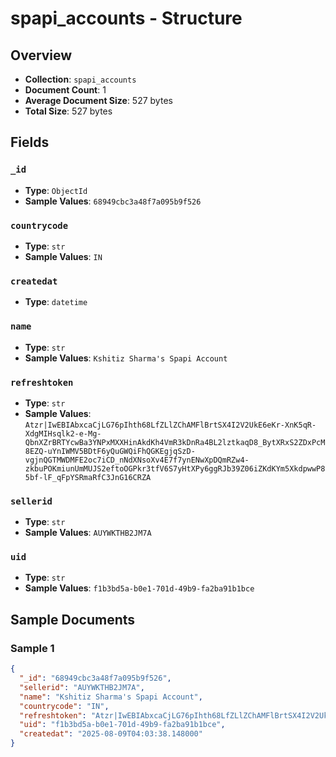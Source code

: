 # spapi_accounts - Structure

## Overview
- **Collection**: `spapi_accounts`
- **Document Count**: 1
- **Average Document Size**: 527 bytes
- **Total Size**: 527 bytes

## Fields

### `_id`

- **Type**: `ObjectId`
- **Sample Values**: `68949cbc3a48f7a095b9f526`

### `countrycode`

- **Type**: `str`
- **Sample Values**: `IN`

### `createdat`

- **Type**: `datetime`

### `name`

- **Type**: `str`
- **Sample Values**: `Kshitiz Sharma's Spapi Account`

### `refreshtoken`

- **Type**: `str`
- **Sample Values**: `Atzr|IwEBIAbxcaCjLG76pIhth68LfZLlZChAMFlBrtSX4I2V2UkE6eKr-XnK5qR-XdgMIHsqlk2-e-Mg-QbnXZrBRTYcwBa3YNPxMXXHinAkdKh4VmR3kDnRa4BL2lztkaqD8_BytXRxS2ZDxPcM8EZQ-uYnIWMV5BDtF6yQuGWQiFhQGKEgjqSzD-vgjnQGTMWDMFE2oc7iCD_nNdXNsoXv4E7f7ynENwXpDQmRZw4-zkbuPOKmiunUmMUJS2eftoOGPkr3tfV6S7yHtXPy6ggRJb39Z06iZKdKYm5XkdpwwP85bf-lF_qFpYSRmaRfC3JnG16CRZA`

### `sellerid`

- **Type**: `str`
- **Sample Values**: `AUYWKTHB2JM7A`

### `uid`

- **Type**: `str`
- **Sample Values**: `f1b3bd5a-b0e1-701d-49b9-fa2ba91b1bce`


## Sample Documents

### Sample 1

```json
{
  "_id": "68949cbc3a48f7a095b9f526",
  "sellerid": "AUYWKTHB2JM7A",
  "name": "Kshitiz Sharma's Spapi Account",
  "countrycode": "IN",
  "refreshtoken": "Atzr|IwEBIAbxcaCjLG76pIhth68LfZLlZChAMFlBrtSX4I2V2UkE6eKr-XnK5qR-XdgMIHsqlk2-e-Mg-QbnXZrBRTYcwBa3YNPxMXXHinAkdKh4VmR3kDnRa4BL2lztkaqD8_BytXRxS2ZDxPcM8EZQ-uYnIWMV5BDtF6yQuGWQiFhQGKEgjqSzD-vgjnQGTMWDMFE2oc7iCD_nNdXNsoXv4E7f7ynENwXpDQmRZw4-zkbuPOKmiunUmMUJS2eftoOGPkr3tfV6S7yHtXPy6ggRJb39Z06iZKdKYm5XkdpwwP85bf-lF_qFpYSRmaRfC3JnG16CRZA",
  "uid": "f1b3bd5a-b0e1-701d-49b9-fa2ba91b1bce",
  "createdat": "2025-08-09T04:03:38.148000"
}
```

